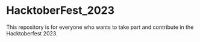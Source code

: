# HacktoberFest_2023
This repository is for everyone who wants to take part and contribute in the Hacktoberfest 2023. 
